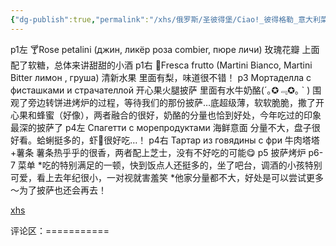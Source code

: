 ```yaml
---
{"dg-publish":true,"permalink":"/xhs/俄罗斯/圣彼得堡/Ciao!_彼得格勒_意大利菜/","tags":["rednote","圣彼得堡"],"updated":"2025-03-30T20:38:46.755+08:00"}
---
```



 

p1左 🍸Rose petalini (джин, ликёр роза combier, пюре личи)  玫瑰花瓣 上面配了软糖，总体来讲甜甜的小酒
p1右 🍹Fresca frutto (Martini Bianco, Martini Bitter
лимон , груша) 清新水果 里面有梨，味道很不错！
p3 Мортаделла с фисташками и страчателлой 开心果火腿披萨 里面有水牛奶酪(´｡✪﹃✪｡ ` ) 围观了旁边转饼进烤炉的过程，等待我们的那份披萨…底超级薄，软软脆脆，撒了开心果和蜂蜜（好像），两者融合的很好，奶酪的分量也恰到好处，今年吃过的印象最深的披萨了
p4左 Спагетти с морепродуктами 海鲜意面 分量不大，盘子很好看。蛤蜊挺多的，虾🥺很好吃…！
p4右 Tapтар из говядины с фри 牛肉塔塔+薯条 薯条热乎乎的很香，两者配上芝士，没有不好吃的可能😋
p5 披萨烤炉
p6-7 菜单
*吃的特别满足的一顿，快到饭点人还挺多的，坐了吧台，调酒的小孩特别可爱，看上去年纪很小，一对视就害羞笑
*他家分量都不大，好处是可以尝试更多～为了披萨也还会再去！

[xhs](https://www.xiaohongshu.com/explore/67520b38000000000202938a?xsec_token=ABEKnq1KzkoWEzWTgTTbKd-R_kSR4pdDHe6Le5X4S0eIA=&xsec_source=pc_user)

评论区：===========

